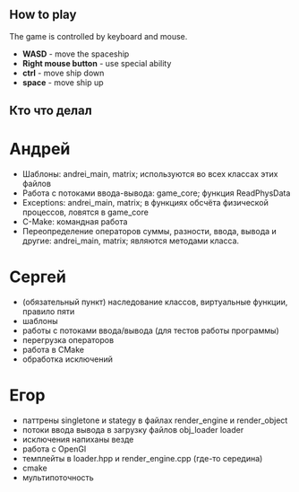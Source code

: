 ## How to play
The game is controlled by keyboard and mouse.
- **WASD** - move the spaceship
- **Right mouse button** - use special ability
- **ctrl** - move ship down
- **space** - move ship up

## Кто что делал
# Андрей
- Шаблоны: andrei_main, matrix; используются во всех классах этих файлов
- Работа с потоками ввода-вывода: game_core; функция ReadPhysData
- Exceptions: andrei_main, matrix; в функциях обсчёта физической процессов, ловятся в game_core
- C-Make: командная работа
- Переопределение операторов суммы, разности, ввода, вывода и другие: andrei_main, matrix; являются методами класса. 
# Сергей
- (обязательный пункт) наследование классов, виртуальные функции, правило пяти
- шаблоны
- работы с потоками ввода/вывода (для тестов работы программы)
- перегрузка операторов
- работа в CMake
- обработка исключений
# Егор
- паттрены singletone и stategy в файлах render_engine и render_object
- потоки ввода вывода в загрузку файлов obj_loader loader
- исключения напиханы везде
- работа с OpenGl 
- темплейты в loader.hpp и render_engine.cpp (где-то середина)
- cmake
- мультипоточность


